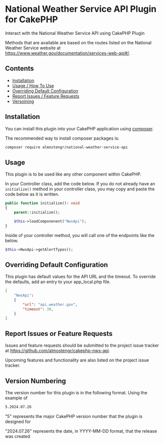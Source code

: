 # National Weather Service API Plugin for CakePHP

Interact with the National Weather Service API using CakePHP Plugin

Methods that are available are based on the routes listed on the National Weather Service website at 
https://www.weather.gov/documentation/services-web-api#/.


## Contents

* [Installation](#installation)
* [Usage / How To Use](#usage)
* [Overriding Default Configuration](#overriding-default-configuration)
* [Report Issues / Feature Requests](#report-issues-or-feature-requests)
* [Versoining](#version-numbering)

## Installation

You can install this plugin into your CakePHP application using [composer](https://getcomposer.org).

The recommended way to install composer packages is:

```sh
composer require almostengr/national-weather-service-api
```

## Usage

This plugin is to be used like any other component within CakePHP.

In your Controller class, add the code below. If you do not already have an ```initialize()``` method 
in your controller class, you may copy and paste the code below as it is written.

```php
public function initialize(): void
{
    parent::initialize();

    $this->loadComponenent("NwsApi");
}
```

Inside of your controller method, you will call one of the endpoints like the below.

```php
$this->NwsApi->getAlertTypes();
```

## Overriding Default Configuration

This plugin has default values for the API URL and the timeout. To override the defaults, 
add an entry to your app_local.php file.

```json
[
    "NwsApi":
    {
        "url": "api.weather.gov",
        "timeout": 30,
    }
]
```

## Report Issues or Feature Requests

Issues and feature requests should be submitted to the project issue tracker at 
https://github.com/almostengr/cakephp-nws-api.

Upcoming features and functionality are also listed on the project issue tracker.

## Version Numbering

The version number for this plugin is in the following format. Using the example of 

```txt
5.2024.07.26
```

"5" represents the major CakePHP version number that the plugin is designed for

"2024.07.26" represents the date, in YYYY-MM-DD format, that the release was created
